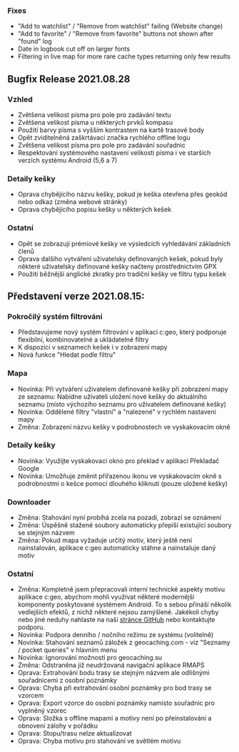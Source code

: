 ### Fixes
- "Add to watchlist" / "Remove from watchlist" failing (Website change)
- "Add to favorite" / "Remove from favorite" buttons not shown after "found" log
- Date in logbook cut off on larger fonts
- Filtering in live map for more rare cache types returning only few results

## Bugfix Release 2021.08.28

### Vzhled
- Zvětšena velikost písma pro pole pro zadávání textu
- Zvětšena velikost písma u některých prvků kompasu
- Použití barvy písma s vyšším kontrastem na kartě trasové body
- Opět zviditelněná zaškrtávací značka rychlého offline logu
- Zvětšena velikost písma pro pole pro zadávání souřadnic
- Respektování systémového nastavení velikosti písma i ve starších verzích systému Android (5,6 a 7)

### Detaily kešky
- Oprava chybějícího názvu kešky, pokud je keška otevřena přes geokód nebo odkaz (změna webové stránky)
- Oprava chybějícího popisu kešky u některých kešek

### Ostatní
- Opět se zobrazují prémiové kešky ve výsledcích vyhledávání základních členů
- Oprava dalšího vytváření uživatelsky definovaných kešek, pokud byly některé uživatelsky definované kešky načteny prostřednictvím GPX
- Použití běžnější anglické zkratky pro tradiční kešky ve filtru typu kešek

## Představení verze 2021.08.15:

### Pokročilý systém filtrování
- Představujeme nový systém filtrování v aplikaci c:geo, který podporuje flexibilní, kombinovatelné a ukládatelné filtry
- K dispozici v seznamech kešek i v zobrazení mapy
- Nová funkce "Hledat podle filtru"

### Mapa
- Novinka: Při vytváření uživatelem definované kešky při zobrazení mapy ze seznamu: Nabídne uživateli uložení nové kešky do aktuálního seznamu (místo výchozího seznamu pro uživatelem definované kešky)
- Novinka: Oddělené filtry "vlastní" a "nalezené" v rychlém nastavení mapy
- Změna: Zobrazení názvu kešky v podrobnostech ve vyskakovacím okně

### Detaily kešky
- Novinka: Využijte vyskakovací okno pro překlad v aplikaci Překladač Google
- Novinka: Umožňuje změnit přiřazenou ikonu ve vyskakovacím okně s podrobnostmi o kešce pomocí dlouhého kliknutí (pouze uložené kešky)

### Downloader
- Změna: Stahování nyní probíhá zcela na pozadí, zobrazí se oznámení
- Změna: Úspěšně stažené soubory automaticky přepíší existující soubory se stejným názvem
- Změna: Pokud mapa vyžaduje určitý motiv, který ještě není nainstalován, aplikace c:geo automaticky stáhne a nainstaluje daný motiv

### Ostatní
- Změna: Kompletně jsem přepracovali interní technické aspekty motivu aplikace c:geo, abychom mohli využívat některé modernější komponenty poskytované systémem Android. To s sebou přináší několik vedlejších efektů, z nichž některé nejsou zamýšlené. Jakékoli chyby nebo jiné neduhy nahlaste na naší [stránce GitHub](https://www.github.com/cgeo/cgeo/issues) nebo kontaktujte podporu.
- Novinka: Podpora denního / nočního režimu ze systému (volitelně)
- Novinka: Stahování seznamů záložek z geocaching.com - viz "Seznamy / pocket queries" v hlavním menu
- Novinka: Ignorování možností pro geocaching.su
- Změna: Odstraněna již neudržovaná navigační aplikace RMAPS
- Oprava: Extrahování bodu trasy se stejným názvem ale odlišnými souřadnicemi z osobní poznámky
- Oprava: Chyba při extrahování osobní poznámky pro bod trasy se vzorcem
- Oprava: Export vzorce do osobní poznámky namísto souřadnic pro vyplněný vzorec
- Oprava: Složka s offline mapami a motivy není po přeinstalování a obnovení zálohy v pořádku
- Oprava: Stopu/trasu nelze aktualizovat
- Oprava: Chyba motivu pro stahování ve světlém motivu
